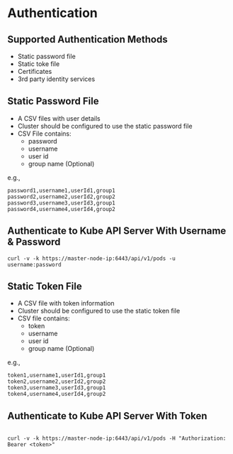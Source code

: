 # Authentication

## Supported Authentication Methods

* Static password file
* Static toke file
* Certificates
* 3rd party identity services

## Static Password File

* A CSV files with user details
* Cluster should be configured to use the static password file
* CSV File contains:
  * password
  * username
  * user id
  * group name (Optional)

e.g.,
```text
password1,username1,userId1,group1
password2,username2,userId2,group2
password3,username3,userId3,group1
password4,username4,userId4,group2
```

## Authenticate to Kube API Server With Username & Password

```shell
curl -v -k https://master-node-ip:6443/api/v1/pods -u username:password
```

## Static Token File

* A CSV file with token information
* Cluster should be configured to use the static token file
* CSV file contains:
  * token
  * username
  * user id
  * group name (Optional)

e.g.,
```text
token1,username1,userId1,group1
token2,username2,userId2,group2
token3,username3,userId3,group1
token4,username4,userId4,group2
```

## Authenticate to Kube API Server With Token

```shell

curl -v -k https://master-node-ip:6443/api/v1/pods -H "Authorization: Bearer <token>"
```